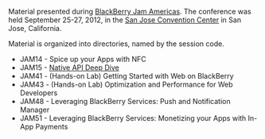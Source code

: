 Material presented during [BlackBerry Jam Americas](http://www.blackberryjamconference.com/americas).
The conference was held September 25-27, 2012, in the
[San Jose Convention Center](http://www.sanjose.com/san-jose-mcenery-convention-center-b5352)
in San Jose, California.

Material is organized into directories, named by the session code.

* JAM14 - Spice up your Apps with NFC
* JAM15 - [Native API Deep Dive](http://hosting.desire2learncapture.com/RIM/1/watch/48.aspx)
* JAM41 - (Hands-on Lab) Getting Started with Web on BlackBerry
* JAM43 - (Hands-on Lab) Optimization and Performance for Web Developers
* JAM48 - Leveraging BlackBerry Services: Push and Notification Manager
* JAM51 - Leveraging BlackBerry Services: Monetizing your Apps with In-App Payments